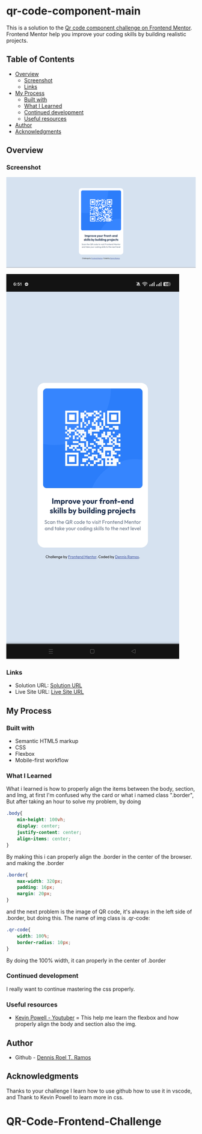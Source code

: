 # qr-code-component-main

This is a solution to the [Qr code component challenge on Frontend Mentor](https://www.frontendmentor.io/challenges/qr-code-component-iux_sIO_H). Frontend Mentor help you improve your coding skills by building realistic projects.

## Table of Contents

- [Overview](#overview)
    - [Screenshot](#screenshot)
    - [Links](#links)
- [My Process](#my-process)
    - [Built with](#built-with)
    - [What I Learned](#what-i-learn)
    - [Continued development](#continued-development)
    - [Useful resources](#useful-resources)
- [Author](#author)
- [Acknowledgments](#acknowledgments)

## Overview


### Screenshot

[![Desktop Screenshot](images/Qr-code-desktop.png)](![Your_Live_Site_URL_Here](https://github.com/Nicqq001/qr-code-component-main/blob/main/images/Qr-code-desktop.png))

[![Mobile Screenshot](images/Qr-code-Mobile.jpg)](![Your_Live_Site_URL_Here](https://github.com/Nicqq001/qr-code-component-main/blob/main/images/Qr-code-Mobile.jpg))


### Links

- Solution URL: [Solution URL](https://github.com/Nicqq001/QR-Code-Frontend-Challenge)
- Live Site URL: [Live Site URL](https://nicqq001.github.io/QR-Code-Frontend-Challenge/)


## My Process

### Built with

- Semantic HTML5 markup
- CSS
- Flexbox
- Mobile-first workflow

### What I Learned

What i learned is how to properly align the items between the body, section, and Img, at first I'm confused why the card or what i named class ".border", But after taking an hour to solve my problem, by doing

```css
.body{
    min-height: 100vh;
    display: center;
    justify-content: center;
    align-items: center;
}
```
By making this i can properly align the .border in the center of the browser. and making the .border

```css
.border{
    max-width: 320px;
    padding: 16px;
    margin: 20px;
}
```
and the next problem is the image of QR code, it's always in the left side of .border, but doing
this. The name of img class is .qr-code:

```css
.qr-code{
    width: 100%;
    border-radius: 10px;
}
```
By doing the 100% width, it can properly in the center of .border

### Continued development

I really want to continue mastering the css properly.

### Useful resources

- [Kevin Powell - Youtuber](https://www.youtube.com/@KevinPowell/videos) = This help me learn the flexbox and how properly align the body and section also the img.


## Author

- Github - [Dennis Roel T. Ramos](https://github.com/Nicqq001)


## Acknowledgments

Thanks to your challenge I learn how to use github how to use it in vscode, and Thank to Kevin Powell to
learn more in css.

# QR-Code-Frontend-Challenge
